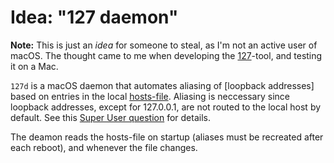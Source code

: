 # Idea: "127 daemon"

**Note:** This is just an *idea* for someone to steal, as I'm not an active user
of macOS. The thought came to me when developing the [127]-tool, and testing it
on a Mac.

`127d` is a macOS daemon that automates aliasing of [loopback addresses] based
on entries in the local [hosts-file]. Aliasing is neccessary since loopback
addresses, except for 127.0.0.1, are not routed to the local host by default.
See this [Super User question] for details.

The deamon reads the hosts-file on startup (aliases must be recreated after each
reboot), and whenever the file changes.

[127]: https://github.com/lende/127
[loopback addreses]: https://en.wikipedia.org/wiki/Localhost#Name_resolution
[hosts-file]: https://en.wikipedia.org/wiki/Hosts_(file)
[Super User question]: https://superuser.com/questions/458875/
